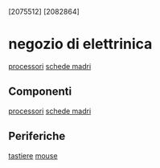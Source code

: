 [2075512]
[2082864]

# negozio di elettrinica

[processori](processori.md)
[schede madri](schede_madri.md)

## Componenti

[processori](componenti/processori.md)
[schede madri](componenti/schede_madri.md)

## Periferiche

[tastiere](periferiche/tastiere.md)
[mouse](periferiche/mouse.md)
